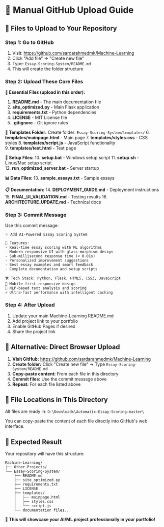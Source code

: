 # 🚀 Manual GitHub Upload Guide

## 📁 Files to Upload to Your Repository

### Step 1: Go to GitHub
1. Visit: https://github.com/sardarahmedmk/Machine-Learning
2. Click "Add file" → "Create new file"
3. Type: `Essay-Scoring-System/README.md`
4. This will create the folder structure

### Step 2: Upload These Core Files

**📄 Essential Files (upload in this order):**

1. **README.md** - The main documentation file
2. **site_optimized.py** - Main Flask application  
3. **requirements.txt** - Python dependencies
4. **LICENSE** - MIT License file
5. **.gitignore** - Git ignore rules

**📂 Templates Folder:**
Create folder: `Essay-Scoring-System/templates/`
6. **templates/mainpage.html** - Main page
7. **templates/styles.css** - CSS styles
8. **templates/script.js** - JavaScript functionality  
9. **templates/test.html** - Test page

**🔧 Setup Files:**
10. **setup.bat** - Windows setup script
11. **setup.sh** - Linux/Mac setup script  
12. **run_optimized_server.bat** - Server startup

**📊 Data Files:**
13. **sample_essays.txt** - Sample essays

**📋 Documentation:**
14. **DEPLOYMENT_GUIDE.md** - Deployment instructions
15. **FINAL_UI_VALIDATION.md** - Testing results
16. **ARCHITECTURE_UPDATE.md** - Technical docs

### Step 3: Commit Message
Use this commit message:
```
✨ Add AI-Powered Essay Scoring System

🚀 Features:
- Real-time essay scoring with ML algorithms  
- Modern responsive UI with glass-morphism design
- Sub-millisecond response time (< 0.01s)
- Personalized improvement suggestions
- Best essay examples and smart feedback
- Complete documentation and setup scripts

🛠️ Tech Stack: Python, Flask, HTML5, CSS3, JavaScript
📱 Mobile-first responsive design
🧠 NLP-based text analysis and scoring
⚡ Ultra-fast performance with intelligent caching
```

### Step 4: After Upload
1. Update your main Machine-Learning README.md
2. Add project link to your portfolio
3. Enable GitHub Pages if desired
4. Share the project link

## 🎯 Alternative: Direct Browser Upload

1. **Visit GitHub:** https://github.com/sardarahmedmk/Machine-Learning
2. **Create folder:** Click "Create new file" → Type `Essay-Scoring-System/README.md`
3. **Copy-paste content:** From each file in this directory
4. **Commit files:** Use the commit message above
5. **Repeat:** For each file listed above

## 📂 File Locations in This Directory

All files are ready in: `D:\Downloads\Automatic-Essay-Scoring-master\`

You can copy-paste the content of each file directly into GitHub's web interface.

## 🌟 Expected Result

Your repository will have this structure:
```
Machine-Learning/
├── Other-Projects/
└── Essay-Scoring-System/
    ├── README.md
    ├── site_optimized.py
    ├── requirements.txt
    ├── LICENSE
    ├── templates/
    │   ├── mainpage.html
    │   ├── styles.css
    │   └── script.js
    └── documentation files...
```

**🎉 This will showcase your AI/ML project professionally in your portfolio!**
